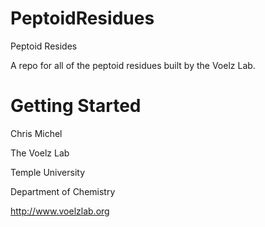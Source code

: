 PeptoidResidues
===============

Peptoid Resides


A repo for all of the peptoid residues built by the Voelz Lab.

<h1>Getting Started</h1>

Chris Michel  

The Voelz Lab  
  
Temple University  

Department of Chemistry  

http://www.voelzlab.org
